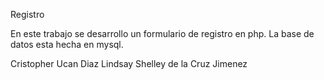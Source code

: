 Registro

En este trabajo se desarrollo un formulario de registro en php.
La base de datos esta hecha en mysql.

Cristopher Ucan Diaz
Lindsay Shelley de la Cruz Jimenez
